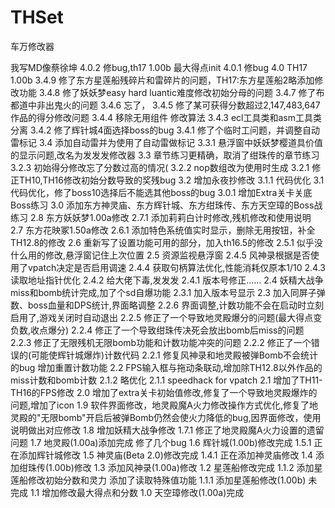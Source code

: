 # THSet
车万修改器

我写MD像蔡徐坤
4.0.2 修bug,th17 1.00b 最大得点init
4.0.1 修bug
4.0 TH17 1.00b
3.4.9   修了东方星莲船残碎片和雷碎片的问题，TH17:东方星莲船2略添加修改功能
3.4.8   修了妖妖梦easy hard luantic难度修改初始分母的问题
3.4.7   修了布都道中非出鬼火的问题
3.4.6   忘了，
3.4.5   修了某可获得分数超过2,147,483,647作品的得分修改问题
3.4.4   移除无用组件 修改算法
3.4.3   ecl工具类和asm工具类分离
3.4.2   修了辉针城4面选择boss的bug
3.4.1   修了个临时工问题，并调整自动雷标记
3.4     添加自动雷并为使用了自动雷做标记
3.3.1   悬浮窗中妖妖梦樱道具价值的显示问题,改名为发发发修改器
3.3     章节练习更精确，取消了绀珠传的章节练习
3.2.3   初始得分修改忘了分数过高的情况(
3.2.2   nop数组改为使用时生成
3.2.1   修正TH10,TH16修改初始分数导致的奖残bug
3.2     增加永夜抄修改
3.1.1   代码优化
3.1     代码优化，修了boss10选择后不能选其他boss的bug
3.0.1   增加Extra关卡关底Boss练习
3.0     添加东方神灵庙、东方辉针城、东方绀珠传、东方天空璋的Boss战练习
2.8     东方妖妖梦1.00a修改
2.7.1   添加莉莉白计时修改,残机修改和使用说明
2.7     东方花映冢1.50a修改
2.6.1   添加特色系统值实时显示，删除无用按钮，补全TH12.8的修改
2.6     重新写了设置功能可用的部分，加入th16.5的修改
2.5.1   似乎没什么用的修改,悬浮窗记住上次位置
2.5     资源监视悬浮窗
2.4.5   风神录根据是否使用了vpatch决定是否启用调速
2.4.4   获取句柄算法优化,性能消耗仅原本1/10
2.4.3   读取地址指针优化
2.4.2   给大佬下毒,发发发
2.4.1   版本号修正……
2.4     妖精大战争miss和bomb统计完成,加了个sd自爆功能
2.3.1   加入版本号显示
2.3     加入同屏子弹数、boss血量和DPS统计,界面略调整
2.2.6   界面调整,计数功能不会在启动时立刻启用了,游戏关闭时自动退出
2.2.5   修正了一个导致地灵殿爆分的问题(最大得点变负数,收点爆分)
2.2.4   修正了一个导致绀珠传决死会放出bomb后miss的问题
2.2.3   修正了无限残机无限bomb功能和计数功能冲突的问题
2.2.2   修正了一个错误的(可能使辉针城爆炸)计数代码
2.2.1   修复风神录和地灵殿被弹Bomb不会统计的bug 增加重置计数功能
2.2     FPS输入框与拖动条联动,增加除TH12.8以外作品的miss计数和bomb计数
2.1.2   略优化
2.1.1   speedhack for vpatch
2.1     增加了TH11-TH16的FPS修改
2.0     增加了extra关卡初始值修改,修复了一个导致地灵殿爆炸的问题,增加了icon
1.9     软件界面修改，地灵殿魔A火力修改操作方式优化,修复了地灵殿的"无限bomb"开启后被弹Bomb仍然会使火力降低的bug,因界面修改，使用说明做出对应修改
1.8     增加妖精大战争修改
1.7.1   修正了地灵殿魔A火力设置的遗留问题
1.7     地灵殿(1.00a)添加完成 修了几个bug
1.6     辉针城(1.00b)修改完成
1.5.1   正在添加辉针城修改
1.5     神灵庙(Beta 2.0)修改完成
1.4.1   正在添加神灵庙修改
1.4     添加绀珠传(1.00b)修改
1.3     添加风神录(1.00a)修改
1.2     星莲船修改完成
1.1.2   添加星莲船修改初始分数和灵力 添加了读取特殊值功能
1.1.1   添加星莲船修改(1.00b) 未完成
1.1     增加修改最大得点和分数
1.0     天空璋修改(1.00a)完成